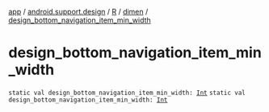 [app](../../../index.md) / [android.support.design](../../index.md) / [R](../index.md) / [dimen](index.md) / [design_bottom_navigation_item_min_width](.)

# design_bottom_navigation_item_min_width

`static val design_bottom_navigation_item_min_width: `[`Int`](https://kotlinlang.org/api/latest/jvm/stdlib/kotlin/-int/index.html)
`static val design_bottom_navigation_item_min_width: `[`Int`](https://kotlinlang.org/api/latest/jvm/stdlib/kotlin/-int/index.html)